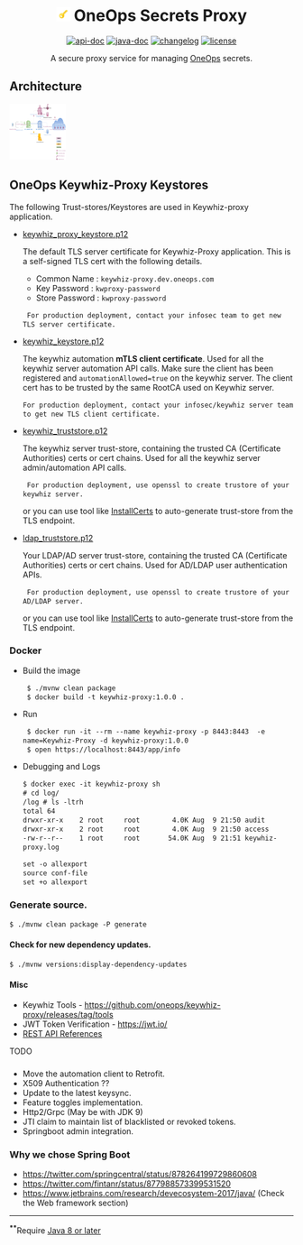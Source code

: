 <div align="center">

# <img src="docs/images/Secrets-Proxy.png" alt="Kotlin" width=25 height=25> OneOps Secrets Proxy 

[![api-doc][apidoc-svg]][apidoc-url] [![java-doc][javadoc-svg]][javadoc-url] [![changelog][cl-svg]][cl-url] [![license][license-svg]][license-url]  

 A secure proxy service for managing [OneOps][oneops-url] secrets.
 
</div>



## Architecture

<img src="docs/images/keywhiz-proxy-arch.svg" alt="Kotlin" width=100 height=100>

## OneOps Keywhiz-Proxy Keystores

  The following Trust-stores/Keystores are used in Keywhiz-proxy application.
  
  - [keywhiz_proxy_keystore.p12](src/main/resources/keystores/keywhiz_proxy_keystore.p12) 
  
      The default TLS server certificate for Keywhiz-Proxy application. This is a self-signed TLS cert with 
      the following details.
          
      * Common Name    : `keywhiz-proxy.dev.oneops.com`
      * Key Password   : `kwproxy-password`
      * Store Password : `kwproxy-password` 
         
     ```
      For production deployment, contact your infosec team to get new TLS server certificate.
     ```
                 
  - [keywhiz_keystore.p12](src/main/resources/keystores/keywhiz_keystore.p12) 
  
      The keywhiz automation **mTLS client certificate**. Used for all the keywhiz server automation API calls.
      Make sure the client has been registered and `automationAllowed=true` on the keywhiz server. The client cert
      has to be trusted by the same RootCA used on Keywhiz server.
      
     ```
     For production deployment, contact your infosec/keywhiz server team to get new TLS client certificate.
     ```

  - [keywhiz_truststore.p12](src/main/resources/keystores/keywhiz_truststore.p12) 
  
      The keywhiz server trust-store, containing the trusted CA (Certificate Authorities) certs or cert chains. 
      Used for all the keywhiz server admin/automation API calls.
 
     ```
      For production deployment, use openssl to create trustore of your keywhiz server.
     ```
     or you can use tool like [InstallCerts](https://github.com/sureshg/InstallCerts) to auto-generate trust-store
     from the TLS endpoint.
     
                   
  - [ldap_truststore.p12](src/main/resources/keystores/ldap_truststore.p12) 
  
      Your LDAP/AD server trust-store, containing the trusted CA (Certificate Authorities) certs or cert chains. 
      Used for AD/LDAP user authentication APIs.
    
      ```
       For production deployment, use openssl to create trustore of your AD/LDAP server.
      ```
      or you can use tool like [InstallCerts](https://github.com/sureshg/InstallCerts) to auto-generate trust-store
      from the TLS endpoint.   

### Docker 

  * Build the image
    
    ```
     $ ./mvnw clean package
     $ docker build -t keywhiz-proxy:1.0.0 .
    ```  
  * Run 
  
    ```
     $ docker run -it --rm --name keywhiz-proxy -p 8443:8443  -e name=Keywhiz-Proxy -d keywhiz-proxy:1.0.0
     $ open https://localhost:8443/app/info
    ``` 
  * Debugging and Logs
  
    ```
    $ docker exec -it keywhiz-proxy sh
    # cd log/
    /log # ls -ltrh
    total 64
    drwxr-xr-x    2 root     root        4.0K Aug  9 21:50 audit
    drwxr-xr-x    2 root     root        4.0K Aug  9 21:50 access
    -rw-r--r--    1 root     root       54.0K Aug  9 21:51 keywhiz-proxy.log
    ```       
      
    ```
    set -o allexport
    source conf-file
    set +o allexport
    ```
### Generate source.

```
$ ./mvnw clean package -P generate
```

#### Check for new dependency updates.

```
$ ./mvnw versions:display-dependency-updates
```

#### Misc
 
  * Keywhiz Tools - https://github.com/oneops/keywhiz-proxy/releases/tag/tools
  * JWT Token Verification - https://jwt.io/
  * [REST API References](https://news.ycombinator.com/item?id=11971491)   

TODO
#####

 * Move the automation client to Retrofit.
 * X509 Authentication ??
 * Update to the latest keysync.
 * Feature toggles implementation.
 * Http2/Grpc (May be with JDK 9)
 * JTI claim to maintain list of blacklisted or revoked tokens.
 * Springboot admin integration.


### Why we chose Spring Boot

 * https://twitter.com/springcentral/status/878264199729860608
 * https://twitter.com/fintanr/status/877988573399531520
 * https://www.jetbrains.com/research/devecosystem-2017/java/ (Check the Web framework section)
 
 -----------------
 <sup><b>**</b></sup>Require [Java 8 or later][java-download]
 
 <!-- Badges -->
 
 [apidoc-url]: https://oneops.github.com/secrets-proxy/apidocs
 [apidoc-svg]: https://img.shields.io/badge/api--doc-latest-ff69b4.svg?style=flat-square
 
 [javadoc-url]: https://oneops.github.com/secrets-proxy/javadocs
 [javadoc-svg]: https://img.shields.io/badge/java--doc-latest-ff69b4.svg?style=flat-square
 
 [cl-url]: https://github.com/oneops/secrets-proxy/blob/master/CHANGELOG.md
 [cl-svg]: https://img.shields.io/badge/change--log-blue.svg?style=flat-square
 
 [license-url]: https://github.com/oneops/secrets-proxy/blob/master/LICENSE
 [license-svg]: https://img.shields.io/github/license/oneops/secrets-proxy.svg?style=flat-square
 
 [oneops-url]: http://oneops.com/developer/index.html
 [java-download]: http://www.oracle.com/technetwork/java/javase/downloads/index.html
 